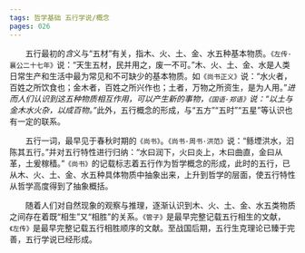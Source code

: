 ```yaml
---
tags: 哲学基础 五行学说/概念
pages: 026
---
```

&emsp;&emsp;五行最初的<dfn>含</dfn>义与“五材”有关，指木、火、土、金、水五种基本物质。`《左传·襄公二十七年》`说：“天生五材，民并用之，废一不可。”木、火、土、金、水是人类日常生产和生活中最为常见和不可缺少的基本物质。如`《尚书正义》`说：“水火者，百姓之所饮食也；金木者，百姓之所兴作也；土者，万物之所资生，是为人用。”<dfn>进而人们认识到这五种物质相互作用，可以产生新的事物，`《国语·郑语》`说：“以土与金木水火杂，以成百物。”</dfn>此外，五行概念的形成，与“五方”“五时”“五星”等认识也有一定的联系。

&emsp;&emsp;五行一词，最早见于春秋时期的`《尚书》`。`《尚书·周书·洪范》`说：“鲧堙洪水，汩陈其五行。”并对五行特性进行归纳：“水曰润下，火曰炎上，木曰曲直，金曰从革，土爰稼穑。”`《尚书》`的记载标志着五行作为哲学概念的形成，此时的五行，已从木、火、土、金、水五种具体物质中抽象出来，上升到哲学的层面，使五行特性从哲学高度得到了抽象概括。

&emsp;&emsp;随着人们对自然现象的观察与推理，逐渐认识到木、火、土、金、水五类物质之间存在着既“相生”又“相胜”的关系。`《管子》`是最早完整记载五行相生的文献，`《左传》`是最早完整记载五行相胜顺序的文献。至战国后期，五行生克理论已臻于完善，五行学说已经形成。